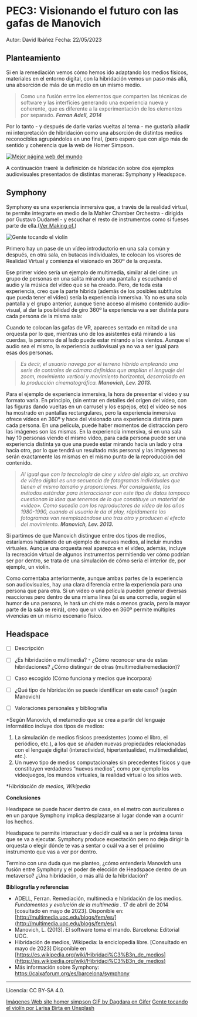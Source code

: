 # PEC3: Visionando el futuro con las gafas de Manovich

Autor: David Ibáñez
Fecha: 22/05/2023

## Planteamiento

Si en la remediación vemos cómo hemos ido adaptando los medios físicos, materiales en el entorno digital, con la hibridación vemos un paso más allá, una absorción de más de un medio en un mismo medio. 

> Como una fusión entre los elementos que comparten las técnicas de
> software y las interfícies generando una experiencia nueva y 
> coherente, que es diferente a la experimentación de los elementos por
> separado.
> ***Ferran Adell, 2014***

Por lo tanto - y después de darle varias vueltas al tema - me gustaría añadir mi interpretación de hibridación como una absorción de distintos medios reconocibles agrupándolos en uno final, (pero espero que con algo más de sentido y coherencia que la web de Homer Simpson. 

  [![Mejor página web del mundo](https://i.gifer.com/161C.gif)](https://youtu.be/P5MWN3TQeY4)

A continuación traeré la definición de hibridación sobre dos ejemplos audiovisuales presentados de distintas maneras: Symphony y Headspace.

## Symphony

Symphony es una experiencia inmersiva que, a través de la realidad virtual, te permite integrarte en medio de la Mahler Chamber Orchestra - dirigida por Gustavo Dudamel - y escuchar el resto de instrumentos como si fueses parte de ella.([Ver Making of.](https://www.youtube.com/watch?v=Ld0qgVyx-2A))

![Gente tocando el violín](https://images.unsplash.com/photo-1465847899084-d164df4dedc6?ixlib=rb-4.0.3&ixid=M3wxMjA3fDB8MHxwaG90by1wYWdlfHx8fGVufDB8fHx8fA==&auto=format&fit=crop&w=1170&q=80)

Primero hay un pase de un vídeo introductorio en una sala común y después, en otra sala, en butacas individuales, te colocan los visores de Realidad Virtual y comienza el visionado en 360º de la orquesta.

Ese primer vídeo sería un ejemplo de multimedia, similar al del cine: un grupo de personas en una salita mirando una pantalla y escuchando el audio y la música del vídeo que se ha creado. Pero, de toda esta experiencia, creo que la parte híbrida (además de los posibles subtítulos que pueda tener el vídeo) sería la experiencia inmersiva. Ya no es una sola pantalla y el grupo anterior, aunque tiene acceso al mismo contenido audio-visual, al dar la posibilidad de giro 360º la experiencia va a ser distinta para cada persona de la misma sala:

Cuando te colocan las gafas de VR, apareces sentado en mitad de una orquesta por lo que, mientras uno de los asistentes está mirando a las cuerdas, la persona de al lado puede estar mirando a los vientos. Aunque el audio sea el mismo, la experiencia audiovisual ya no va a ser igual para esas dos personas.

> *Es decir, el usuario navega por el terreno híbrido empleando una serie de controles de cámara definidos que amplían el lenguaje del zoom, movimiento vertical y movimiento horizontal, desarrollado en la producción cinematográfica.*
> ***Manovich, Lev. 2013.***

Para el ejemplo de experiencia inmersiva, la hora de presentar el vídeo y su formato varía. En principio, (sin entrar en detalles del origen del vídeo, con las figuras dando vueltas en un carrusel y los espejos, etc) el vídeo se nos ha mostrado en pantallas rectangulares, pero la experiencia inmersiva ofrece vídeos en 360º y hace del visionado una experiencia distinta para cada persona. En una película, puede haber momentos de distracción pero las imágenes son las mismas. En la experiencia inmersiva, si en una sala hay 10 personas viendo el mismo vídeo, para cada persona puede ser una experiencia distinta ya que una puede estar mirando hacia un lado y otra hacia otro, por lo que tendrá un resultado más personal y las imágenes no serán exactamente las mismas en el mismo punto de la reproducción del contenido.

> *Al igual que con la tecnología de cine y vídeo del siglo xx, un archivo de vídeo digital es una secuencia de fotogramas individuales que tienen el mismo tamaño y proporciones. Por consiguiente, los  métodos estándar para interaccionar con este tipo de datos tampoco
cuestionan la idea que tenemos de lo que constituye un material de «vídeo». Como sucedía con los reproductores de vídeo de los años  1980-1990, cuando el usuario le da al play, rápidamente los fotogramas  van reemplazándose uno tras otro y producen el efecto del movimiento.*
> ***Manovich, Lev. 2013.***

Si partimos de que Manovich distingue entre dos tipos de medios, estaríamos hablando de un ejemplo de nuevos medios, al incluir mundos virtuales. Aunque una orquesta real aparezca en el vídeo, además, incluye la recreación virtual de algunos instrumentos permitiendo ver cómo podrían ser por dentro, se trata de una simulación de cómo sería el interior de, por ejemplo, un violín.

Como comentaba anteriormente, aunque ambas partes de la experiencia son audiovisuales, hay una clara diferencia entre la experiencia para una persona que para otra. Si un vídeo o una película pueden generar diversas reacciones pero dentro de una misma línea (si es una comedia, según el humor de una persona, le hará un chiste más o menos gracia, pero la mayor parte de la sala se reirá), creo que un vídeo en 360º permite múltiples vivencias en un mismo escenario físico.

## Headspace
- [ ] Descripción
- [ ] ¿Es hibridación o multimedia? - ¿Cómo reconocer una de estas hibridaciones? ¿Cómo distinguir de otras (multimedia/remediación)?
- [ ] Caso escogido (Cómo funciona y medios que incorpora)
- [ ] ¿Qué tipo de hibridación se puede identificar en este caso? (según Manovich)
- [ ] Valoraciones personales y bibliografía




*Según Manovich, el metamedio que se crea a partir del lenguaje informático incluye dos tipos de medios:
1) La simulación de medios físicos preexistentes (como el libro, el periódico, etc.), a los que se añaden nuevas propiedades relacionadas con el lenguaje digital (interactividad, hipertextualidad, multimedialidad, etc.).
2) Un nuevo tipo de medios computacionales sin precedentes físicos y que constituyen verdaderos “nuevos medios”, como por ejemplo los videojuegos, los mundos virtuales, la realidad virtual o los sitios web.

**Hibridación de medios, Wikipedia*


**Conclusiones**

Headspace se puede hacer dentro de casa, en el metro con auriculares o en un parque
Symphony implica desplazarse al lugar donde van a ocurrir los hechos. 

Headspace te permite interactuar y decidir cuál va a ser la próxima tarea que se va a ejecutar. 
Symphony produce expectación pero no deja dirigir la orquesta o elegir dónde te vas a sentar o cuál va a ser el próximo instrumento que vas a ver por dentro.

Termino con una duda que me planteo, ¿cómo entendería Manovich una fusión entre Symphony y el poder de elección de Headspace dentro de un metaverso? ¿Una hibridación, o más allá de la hibridación?

**Bibliografía y referencias**

- ADELL, Ferran. Remediación, multimedia e hibridación de los medios.  _Fundamentos y evolución de la multimedia_ . 17 de abril de 2014 [cosultado en mayo de 2023]. Disponible en:  [http://multimedia.uoc.edu/blogs/fem/es/](http://multimedia.uoc.edu/blogs/fem/es/)
 - Manovich, L. (2013). El software toma el mando. Barcelona: Editorial UOC.
 - Hibridación de medios, Wikipedia: la enciclopedia libre. [Consultado en mayo de 2023] Disponible en [https://es.wikipedia.org/wiki/Hibridaci%C3%B3n_de_medios](https://es.wikipedia.org/wiki/Hibridaci%C3%B3n_de_medios)
 - Más información sobre Symphony: https://caixaforum.org/es/barcelona/symphony
 
<hr>
Licencia: CC BY-SA 4.0.

[Imágenes Web site homer simpson GIF by Dagdara en Gifer](https://gifer.com/es/161C)
[Gente tocando el violín por Larisa Birta en Unsplash](https://images.unsplash.com/photo-1465847899084-d164df4dedc6?ixlib=rb-4.0.3&ixid=M3wxMjA3fDB8MHxwaG90by1wYWdlfHx8fGVufDB8fHx8fA%3D%3D&auto=format&fit=crop&w=1170&q=80)


